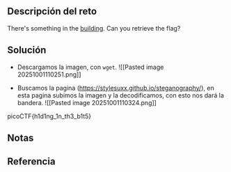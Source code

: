 ## Descripción del reto
There's something in the [building](https://jupiter.challenges.picoctf.org/static/011955b303f293d60c8116e6a4c5c84f/buildings.png). Can you retrieve the flag?

## Solución
- Descargamos la imagen, con `wget`.
![[Pasted image 20251001110251.png]]

- Buscamos la pagina (https://stylesuxx.github.io/steganography/), en esta pagina subimos la imagen y la decodificamos, con esto nos dará la bandera.
![[Pasted image 20251001110324.png]]

picoCTF{h1d1ng_1n_th3_b1t5}

## Notas


## Referencia